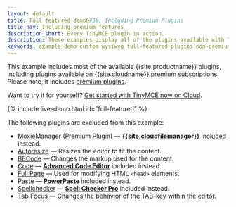 ```yaml
---
layout: default
title: Full featured demo&#58; Including Premium Plugins
title_nav: Including premium features
description_short: Every TinyMCE plugin in action.
description: These examples display all of the plugins available with TinyMCE Cloud premium subscriptions.
keywords: example demo custom wysiwyg full-featured plugins non-premium
---
```


This example includes most of the available {{site.productname}} plugins, including plugins available on {{site.cloudname}} premium subscriptions. Please note, it includes [premium plugins]({{site.plugindirectory}}).

Want to try it for yourself? [Get started with TinyMCE now on Cloud]({{site.accountsignup}}).

{% include live-demo.html id="full-featured" %}

The following plugins are excluded from this example:

* [MoxieManager (Premium Plugin)]({{site.baseurl}}/plugins/premium/moxiemanager) — [**{{site.cloudfilemanager}}**]({{site.baseurl}}/plugins/premium/tinydrive) included instead.
* [Autoresize]({{site.baseurl}}/plugins/opensource/autoresize) — Resizes the editor to fit the content.
* [BBCode]({{site.baseurl}}/plugins/opensource/bbcode) — Changes the markup used for the content.
* [Code]({{site.baseurl}}/plugins/opensource/code) — [**Advanced Code Editor**]({{site.baseurl}}/plugins/premium/advcode) included instead.
* [Full Page]({{site.baseurl}}/plugins/opensource/fullpage) — Used for modifying HTML `<head>` elements.
* [Paste]({{site.baseurl}}/plugins/opensource/paste) — [**PowerPaste**]({{site.baseurl}}/plugins/premium/powerpaste) included instead.
* [Spellchecker]({{site.baseurl}}/plugins/opensource/spellchecker) — [**Spell Checker Pro**]({{site.baseurl}}/plugins/premium/tinymcespellchecker) included instead.
* [Tab Focus]({{site.baseurl}}/plugins/opensource/tabfocus) — Changes the behavior of the TAB-key within the editor.
